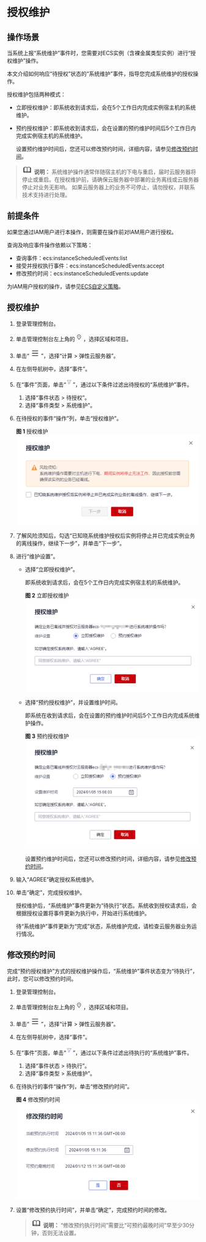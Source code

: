 # 授权维护<a name="ecs_03_2313"></a>

## 操作场景<a name="section117378514391"></a>

当系统上报“系统维护”事件时，您需要对ECS实例（含裸金属类型实例）进行“授权维护”操作。

本文介绍如何响应“待授权”状态的“系统维护”事件，指导您完成系统维护的授权操作。

授权维护包括两种模式：

-   立即授权维护：即系统收到请求后，会在5个工作日内完成实例宿主机的系统维护。
-   预约授权维护：即系统收到请求后，会在设置的预约维护时间后5个工作日内完成实例宿主机的系统维护。

    设置预约维护时间后，您还可以修改预约时间，详细内容，请参见[修改预约时间](#section17271841579)。

>![](public_sys-resources/icon-note.gif) **说明：** 
>系统维护操作通常伴随宿主机的下电与重启，届时云服务器将停止或重启。在授权维护前，请确保云服务器中部署的业务离线或云服务器停止对业务无影响。
>如果云服务器上的业务不可停止，请勿授权，并联系技术支持进行处理。

## 前提条件<a name="section15642135043816"></a>

如果您通过IAM用户进行本操作，则需要在操作前对IAM用户进行授权。

查询及响应事件操作依赖以下策略：

-   查询事件：ecs:instanceScheduledEvents:list
-   接受并授权执行事件：ecs:instanceScheduledEvents:accept
-   修改预约时间：ecs:instanceScheduledEvents:update

为IAM用户授权的操作，请参见[ECS自定义策略](ECS自定义策略.md)。

## 授权维护<a name="section1731115823915"></a>

1.  登录管理控制台。
2.  单击管理控制台左上角的![](figures/icon-region.png)，选择区域和项目。
3.  单击“![](figures/service-list-55.jpg)”，选择“计算 \> 弹性云服务器”。
4.  在左侧导航树中，选择“事件”。

1.  在“事件”页面，单击“![](figures/icon-filter-56.png)”，通过以下条件过滤出待授权的“系统维护”事件。
    1.  选择“事件状态 \> 待授权”。
    2.  选择“事件类型 \> 系统维护"。

2.  在待授权的事件“操作”列，单击“授权维护”。

    **图 1**  授权维护<a name="fig166721457856"></a>  
    ![](figures/授权维护.png "授权维护")

3.  了解风险须知后，勾选“已知晓系统维护授权后实例将停止并已完成实例业务的离线操作，继续下一步”，并单击“下一步”。
4.  进行“维护设置”。
    -   选择“立即授权维护”。

        即系统收到请求后，会在5个工作日内完成实例宿主机的系统维护。

        **图 2**  立即授权维护<a name="fig289554319715"></a>  
        ![](figures/立即授权维护.png "立即授权维护")

    -   选择“预约授权维护”，并设置维护时间。

        即系统在收到请求后，会在设置的预约维护时间后5个工作日内完成系统维护操作。

        **图 3**  预约授权维护<a name="fig55484513811"></a>  
        ![](figures/预约授权维护.png "预约授权维护")

        设置预约维护时间后，您还可以修改预约时间，详细内容，请参见[修改预约时间](授权维护.md#section17271841579)。

5.  输入“AGREE”确定授权系统维护。
6.  单击“确定”，完成授权维护。

    授权维护后，“系统维护”事件更新为“待执行”状态。系统收到授权请求后，会根据授权设置将事件更新为执行中，开始进行系统维护。

    待“系统维护”事件更新为“完成”状态，系统维护完成，请检查云服务器业务运行情况。

## 修改预约时间<a name="section17271841579"></a>

完成“预约授权维护”方式的授权维护操作后，“系统维护”事件状态变为“待执行”，此时，您可以修改预约时间。

1.  登录管理控制台。
2.  单击管理控制台左上角的![](figures/icon-region.png)，选择区域和项目。
3.  单击“![](figures/service-list-61.jpg)”，选择“计算 \> 弹性云服务器”。
4.  在左侧导航树中，选择“事件”。

1.  在“事件”页面，单击“![](figures/icon-filter-62.png)”，通过以下条件过滤出待执行的“系统维护”事件。
    1.  选择“事件状态 \> 待执行”。
    2.  选择“事件类型 \> 系统维护”。

1.  在待执行的事件“操作”列，单击“修改预约时间”。

    **图 4**  修改预约时间<a name="fig12787214161219"></a>  
    ![](figures/修改预约时间-63.png "修改预约时间-63")

2.  设置“修改预约执行时间”，并单击“确定”，完成预约时间的修改。

    >![](public_sys-resources/icon-note.gif) **说明：** 
    >“修改预约执行时间”需要比“可预约最晚时间”早至少30分钟，否则无法设置。

